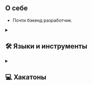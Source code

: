 ## О себе
- Почти бэкенд разработчик.

<details>
    <summary>
    <h2>🛠️ Языки и инструменты</h2>
    </summary>

#### Серверная часть
[![Backend](https://skillicons.dev/icons?i=python,django,nodejs,postgres)](https://skillicons.dev)
#### Клиентская часть
[![Frontend](https://skillicons.dev/icons?i=js,react,html,css,dart,flutter)](https://skillicons.dev)
#### Инструменты
[![Tools](https://skillicons.dev/icons?i=git,github,docker,bash,linux,vscode,figma,postman)](https://skillicons.dev)
</details>
<details>
    <summary>
        <h2>💻 Хакатоны</h2>
    </summary>

#### 2023 год
| Хакатон                | Проект                                                            | Место |
| ---------------------- | ----------------------------------------------------------------- | ----- |
| Hack The Ice 5.0       | [I-Went](https://github.com/i-went-ru/backend)                    | 3     |
| AccelProIt             | [Netler](https://github.com/JustAlexeyDev/Netler)                 | 5     |
| H.I.M СУНЦ             | [SkyBook](https://github.com/JustAlexeyDev/SkyBook)               | 2     |
| Моя профессия – ИТ     | [Free Time Spending](https://github.com/toastmanager/ft_spending) | -     |
</details>
